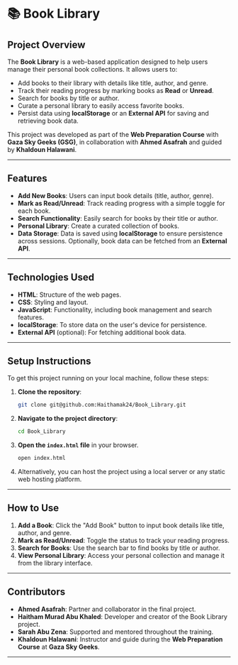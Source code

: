 # 📚 Book Library

## Project Overview

The **Book Library** is a web-based application designed to help users manage their personal book collections. It allows users to:

- Add books to their library with details like title, author, and genre.
- Track their reading progress by marking books as **Read** or **Unread**.
- Search for books by title or author.
- Curate a personal library to easily access favorite books.
- Persist data using **localStorage** or an **External API** for saving and retrieving book data.

This project was developed as part of the **Web Preparation Course** with **Gaza Sky Geeks (GSG)**, in collaboration with **Ahmed Asafrah** and guided by **Khaldoun Halawani**.

---

## Features

- **Add New Books**: Users can input book details (title, author, genre).
- **Mark as Read/Unread**: Track reading progress with a simple toggle for each book.
- **Search Functionality**: Easily search for books by their title or author.
- **Personal Library**: Create a curated collection of books.
- **Data Storage**: Data is saved using **localStorage** to ensure persistence across sessions. Optionally, book data can be fetched from an **External API**.

---

## Technologies Used

- **HTML**: Structure of the web pages.
- **CSS**: Styling and layout.
- **JavaScript**: Functionality, including book management and search features.
- **localStorage**: To store data on the user's device for persistence.
- **External API** (optional): For fetching additional book data.

---

## Setup Instructions

To get this project running on your local machine, follow these steps:

1. **Clone the repository**:

    ```bash
    git clone git@github.com:Haithamak24/Book_Library.git
    ```

2. **Navigate to the project directory**:

    ```bash
    cd Book_Library
    ```

3. **Open the `index.html` file** in your browser.

    ```bash
    open index.html
    ```

4. Alternatively, you can host the project using a local server or any static web hosting platform.

---

## How to Use

1. **Add a Book**: Click the "Add Book" button to input book details like title, author, and genre.
2. **Mark as Read/Unread**: Toggle the status to track your reading progress.
3. **Search for Books**: Use the search bar to find books by title or author.
4. **View Personal Library**: Access your personal collection and manage it from the library interface.

---

## Contributors

- **Ahmed Asafrah**: Partner and collaborator in the final project.
- **Haitham Murad Abu Khaled**: Developer and creator of the Book Library project.
- **Sarah Abu Zena**: Supported and mentored throughout the training.
- **Khaldoun Halawani**: Instructor and guide during the **Web Preparation Course** at **Gaza Sky Geeks**.

---
